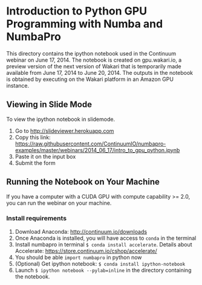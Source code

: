 # Introduction to Python GPU Programming with Numba and NumbaPro

This directory contains the ipython notebook used in the Continuum webinar on
June 17, 2014.  The notebook is created on gpu.wakari.io, a preview version of 
the next version of Wakari that is temporarily made available from June 17, 2014
to June 20, 2014.  The outputs in the notebook is obtained by executing on the 
Wakari platform in an Amazon GPU instance.

## Viewing in Slide Mode

To view the ipython notebook in slidemode.

1. Go to http://slideviewer.herokuapp.com 
2. Copy this link: https://raw.githubusercontent.com/ContinuumIO/numbapro-examples/master/webinars/2014_06_17/intro_to_gpu_python.ipynb
3. Paste it on the input box
4. Submit the form

## Running the Notebook on Your Machine

If you have a computer with a CUDA GPU with compute capability >= 2.0,
you can run the webinar on your machine.

### Install requirements

1. Download Anaconda: http://continuum.io/downloads
2. Once Anaconda is installed, you will have access to ``conda`` in the terminal
3. Install numbapro in terminal ``$ conda install accelerate``.  Details about Accelerate: https://store.continuum.io/cshop/accelerate/
4. You should be able ``import numbapro`` in python now
5. (Optional) Get ipython notebook: ``$ conda install ipython-notebook``
6. Launch ``$ ipython notebook --pylab=inline`` in the directory containing the notebook.





